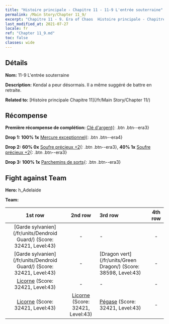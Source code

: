 ```yaml
---
title: "Histoire principale - Chapitre 11 - 11-9 L'entrée souterraine"
permalink: /Main Story/Chapter 11_9/
excerpt: "Chapitre 11 - 9. Era of Chaos  Histoire principale - Chapitre 11_9. 11-9 L'entrée souterraine"
last_modified_at: 2021-07-27
locale: fr
ref: "Chapter 11_9.md"
toc: false
classes: wide
---
```


## Détails

 **Nom:** 11-9 L'entrée souterraine

 **Description:** Kendal a peur désormais. Il a même suggéré de battre en retraite.

 **Related to:** [Histoire principale Chapitre 11](/fr/Main Story/Chapter 11/)

## Récompense

 **Première récompense de complétion:** [Clé d'argent](/ItemsFR/con_693/){: .btn .btn--era3}

 **Drop 1:** **100% 1x** [Mercure exceptionnel](/ItemsFR/mat_35/){: .btn .btn--era4}

 **Drop 2:** **60% 0x** [Soufre précieux +2](/ItemsFR/mat_29/){: .btn .btn--era3}, **40% 1x** [Soufre précieux +2](/ItemsFR/mat_29/){: .btn .btn--era3}

 **Drop 3:** **100% 1x** [Parchemins de sorts](/ItemsFR/con_694/){: .btn .btn--era3}


## Fight against Team
 **Hero:** h_Adelaide

 **Team:**


  | 1st row | 2nd row | 3rd row | 4th row |
  |:----:|:----:|:----|:----:|
  | [Garde sylvanien](/fr/units/Dendroid Guard/) (Score: 32421, Level:43)  | - | - | - |
  | [Garde sylvanien](/fr/units/Dendroid Guard/) (Score: 32421, Level:43)  | - | [Dragon vert](/fr/units/Green Dragon/) (Score: 38598, Level:43)  | - |
  | [Licorne](/fr/units/Unicorn/) (Score: 32421, Level:43)  | - | - | - |
  | [Licorne](/fr/units/Unicorn/) (Score: 32421, Level:43)  | [Licorne](/fr/units/Unicorn/) (Score: 32421, Level:43)  | [Pégase](/fr/units/Pegasus/) (Score: 32421, Level:43)  | - |


